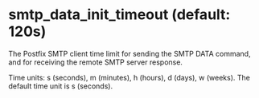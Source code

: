 # smtp_data_init_timeout (default: 120s)

The Postfix SMTP client time limit for sending the SMTP DATA command,
and for receiving the remote SMTP server response.




Time units: s (seconds), m (minutes), h (hours), d (days), w (weeks).
The default time unit is s (seconds).



